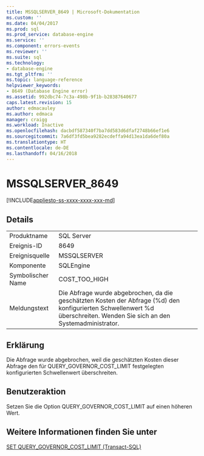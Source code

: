 ```yaml
---
title: MSSQLSERVER_8649 | Microsoft-Dokumentation
ms.custom: ''
ms.date: 04/04/2017
ms.prod: sql
ms.prod_service: database-engine
ms.service: ''
ms.component: errors-events
ms.reviewer: ''
ms.suite: sql
ms.technology:
- database-engine
ms.tgt_pltfrm: ''
ms.topic: language-reference
helpviewer_keywords:
- 8649 (Database Engine error)
ms.assetid: 992dbc74-7c3a-498b-9f1b-b28387640677
caps.latest.revision: 15
author: edmacauley
ms.author: edmaca
manager: craigg
ms.workload: Inactive
ms.openlocfilehash: dacbdf587340f7ba7dd583d6dfaf2748b66ef1e6
ms.sourcegitcommit: 7a6df3fd5bea9282ecdeffa94d13ea1da6def80a
ms.translationtype: HT
ms.contentlocale: de-DE
ms.lasthandoff: 04/16/2018
---
```

# <a name="mssqlserver8649"></a>MSSQLSERVER_8649
[!INCLUDE[appliesto-ss-xxxx-xxxx-xxx-md](../../includes/appliesto-ss-xxxx-xxxx-xxx-md.md)]
  
## <a name="details"></a>Details  
  
|||  
|-|-|  
|Produktname|SQL Server|  
|Ereignis-ID|8649|  
|Ereignisquelle|MSSQLSERVER|  
|Komponente|SQLEngine|  
|Symbolischer Name|COST_TOO_HIGH|  
|Meldungstext|Die Abfrage wurde abgebrochen, da die geschätzten Kosten der Abfrage (%d) den konfigurierten Schwellenwert %d überschreiten. Wenden Sie sich an den Systemadministrator.|  
  
## <a name="explanation"></a>Erklärung  
Die Abfrage wurde abgebrochen, weil die geschätzten Kosten dieser Abfrage den für QUERY_GOVERNOR_COST_LIMIT festgelegten konfigurierten Schwellenwert überschreiten.  
  
## <a name="user-action"></a>Benutzeraktion  
Setzen Sie die Option QUERY_GOVERNOR_COST_LIMIT auf einen höheren Wert.  
  
## <a name="see-also"></a>Weitere Informationen finden Sie unter  
[SET QUERY_GOVERNOR_COST_LIMIT &#40;Transact-SQL&#41;](~/t-sql/statements/set-query-governor-cost-limit-transact-sql.md)  
  
